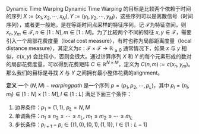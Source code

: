 Dynamic Time Warping Dynamic 
Time Warping 的目标是比较两个依赖于时间的序列 $X:=(x_1, x_2, \cdots, x_N), Y:=(y_1, y_2,\cdots, y_M)$，这些序列可以是离散信号（时间序列），或者更一般地，是在等距时间点采样的特征序列。记 $\mathcal{F}$为特征空间，则 $x_n, y_m\in\mathcal{F},n\in[1:N],m\in[1:M]$。为了比较两个不同的特征 $x,y\in\mathcal{F}$，需要引入一个局部花费度量（local cost measure），有时也称为局部距离度量（local distance measure），其定义为$c:\mathcal{F}\times\mathcal{F}\to\mathbb{R}_{\ge0}$
通常情况下，如果 $x$ 与 $y$ 相似，$c(x,y)$ 会比较小，否则会很大。通过计算序列 $X$ 和 $Y$ 的每个元素形成的数对的局部花费度量，可以得到花费矩阵 $C\in\mathbb{R}^{N\times M}$，定义为 $C(n,m):=c(x_n,y_m)$。那么我们的目标是寻找 $X$ 与 $Y$ 之间拥有最小整体花费的alignment。

**定义**  一个 $(N,M)-warping path$ 是一个序列 $p=(p_1,p_2,\cdots,p_L)$，其中 $p_l=(n_l,m_l)\in[1:N]\times[1:M],l\in[1:L]$ 满足下面三个条件：
1. 边界条件：$p_1=(1,1),\ p_L={N,M}$
2. 单调条件：$n_1\le n_2\le\cdots\le n_L,\ m_1\le m_2\le\cdots\le m_L$
3. 步长条件：$p_{i+1}-p_i\in\{(1,0),(0,1),(1,1)\},\ l\in[1:L-1]$
